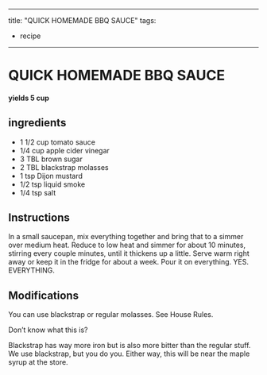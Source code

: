 
---
title: "QUICK HOMEMADE BBQ SAUCE"
tags:
  - recipe
---
# QUICK HOMEMADE BBQ SAUCE



#### yields  5 cup


## ingredients
* 1 1/2 cup tomato sauce 
* 1/4 cup apple cider vinegar 
* 3 TBL brown sugar 
* 2 TBL blackstrap molasses 
* 1 tsp Dijon mustard 
* 1/2 tsp liquid smoke 
* 1/4 tsp salt 



## Instructions
In a small saucepan, mix everything together and bring that    to a simmer over medium heat. Reduce to low heat and simmer for about 10 minutes, stirring every couple minutes, until it thickens up a little. Serve warm right away or keep it in the fridge for about a week. Pour it on everything. YES. EVERYTHING.



## Modifications
You can use blackstrap or regular molasses. See House Rules.

 Don’t know what this    is?

Blackstrap has way more  iron but is also more bitter than the regular stuff. We use blackstrap, but you do you. Either way, this    will be near the maple syrup at the store.




